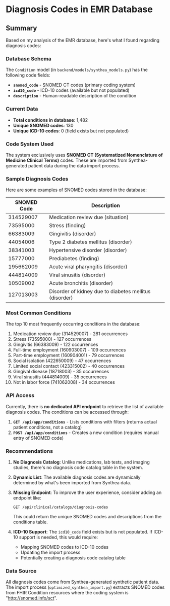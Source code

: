 # Diagnosis Codes in EMR Database

## Summary

Based on my analysis of the EMR database, here's what I found regarding diagnosis codes:

### Database Schema

The `Condition` model (in `backend/models/synthea_models.py`) has the following code fields:
- **`snomed_code`** - SNOMED CT codes (primary coding system)
- **`icd10_code`** - ICD-10 codes (available but not populated)
- **`description`** - Human-readable description of the condition

### Current Data

- **Total conditions in database**: 1,482
- **Unique SNOMED codes**: 130
- **Unique ICD-10 codes**: 0 (field exists but not populated)

### Code System Used

The system exclusively uses **SNOMED CT (Systematized Nomenclature of Medicine Clinical Terms)** codes. These are imported from Synthea-generated patient data during the data import process.

### Sample Diagnosis Codes

Here are some examples of SNOMED codes stored in the database:

| SNOMED Code | Description |
|-------------|-------------|
| 314529007 | Medication review due (situation) |
| 73595000 | Stress (finding) |
| 66383009 | Gingivitis (disorder) |
| 44054006 | Type 2 diabetes mellitus (disorder) |
| 38341003 | Hypertensive disorder (disorder) |
| 15777000 | Prediabetes (finding) |
| 195662009 | Acute viral pharyngitis (disorder) |
| 444814009 | Viral sinusitis (disorder) |
| 10509002 | Acute bronchitis (disorder) |
| 127013003 | Disorder of kidney due to diabetes mellitus (disorder) |

### Most Common Conditions

The top 10 most frequently occurring conditions in the database:

1. Medication review due (314529007) - 281 occurrences
2. Stress (73595000) - 127 occurrences
3. Gingivitis (66383009) - 122 occurrences
4. Full-time employment (160903007) - 109 occurrences
5. Part-time employment (160904001) - 79 occurrences
6. Social isolation (422650009) - 47 occurrences
7. Limited social contact (423315002) - 40 occurrences
8. Gingival disease (18718003) - 35 occurrences
9. Viral sinusitis (444814009) - 35 occurrences
10. Not in labor force (741062008) - 34 occurrences

### API Access

Currently, there is **no dedicated API endpoint** to retrieve the list of available diagnosis codes. The conditions can be accessed through:

1. **`GET /api/app/conditions`** - Lists conditions with filters (returns actual patient conditions, not a catalog)
2. **`POST /api/app/conditions`** - Creates a new condition (requires manual entry of SNOMED code)

### Recommendations

1. **No Diagnosis Catalog**: Unlike medications, lab tests, and imaging studies, there's no diagnosis code catalog table in the system.

2. **Dynamic List**: The available diagnosis codes are dynamically determined by what's been imported from Synthea data.

3. **Missing Endpoint**: To improve the user experience, consider adding an endpoint like:
   ```
   GET /api/clinical/catalogs/diagnosis-codes
   ```
   This could return the unique SNOMED codes and descriptions from the conditions table.

4. **ICD-10 Support**: The `icd10_code` field exists but is not populated. If ICD-10 support is needed, this would require:
   - Mapping SNOMED codes to ICD-10 codes
   - Updating the import process
   - Potentially creating a diagnosis code catalog table

### Data Source

All diagnosis codes come from Synthea-generated synthetic patient data. The import process (`optimized_synthea_import.py`) extracts SNOMED codes from FHIR Condition resources where the coding system is "http://snomed.info/sct".